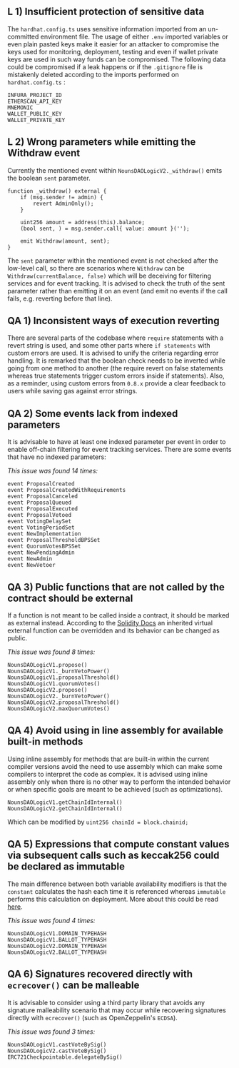 ## L 1) Insufficient protection of sensitive data
The `hardhat.config.ts` uses sensitive information imported from an un-committed environment file. The usage of either `.env` imported variables or even plain pasted keys make it easier for an attacker to compromise the keys used for monitoring, deployment, testing and even if wallet private keys are used in such way funds can be compromised. The following data could be compromised if a leak happens or if the `.gitignore` file is mistakenly deleted according to the imports performed on `hardhat.config.ts` :

    INFURA_PROJECT_ID
    ETHERSCAN_API_KEY
    MNEMONIC
    WALLET_PUBLIC_KEY
    WALLET_PRIVATE_KEY


## L 2) Wrong parameters while emitting the Withdraw event

Currently the mentioned event within `NounsDAOLogicV2._withdraw()` emits the boolean `sent` parameter. 

    function _withdraw() external {
        if (msg.sender != admin) {
            revert AdminOnly();
        }

        uint256 amount = address(this).balance;
        (bool sent, ) = msg.sender.call{ value: amount }(''); 

        emit Withdraw(amount, sent);
    }

The `sent` parameter within the mentioned event is not checked after the low-level call, so there are scenarios where `Withdraw` can be `Withdraw(currentBalance, false)` which will be deceiving for filtering services and for event tracking. It is advised to check the truth of the sent parameter rather than emitting it on an event (and emit no events if the call fails, e.g. reverting before that line).


## QA 1) Inconsistent ways of execution reverting

There are several parts of the codebase where `require` statements with a revert string is used, and some other parts where `if statements` with custom errors are used. It is advised to unify the criteria regarding error handling. It is remarked that the boolean check needs to be inverted while going from one method to another (the require revert on false statements whereas true statements trigger custom errors inside if statements). Also, as a reminder, using custom errors from `0.8.x` provide a clear feedback to users while saving gas against error strings.

## QA 2) Some events lack from indexed parameters

It is advisable to have at least one indexed parameter per event in order to enable off-chain filtering for event tracking services. There are some events that have no indexed parameters:
    
_This issue was found 14 times:_

    event ProposalCreated
    event ProposalCreatedWithRequirements
    event ProposalCanceled
    event ProposalQueued
    event ProposalExecuted
    event ProposalVetoed
    event VotingDelaySet
    event VotingPeriodSet
    event NewImplementation
    event ProposalThresholdBPSSet
    event QuorumVotesBPSSet
    event NewPendingAdmin
    event NewAdmin
    event NewVetoer


## QA 3) Public functions that are not called by the contract should be external

If a function is not meant to be called inside a contract, it should be marked as external instead. According to the [Solidity Docs](https://docs.soliditylang.org/en/latest/contracts.html#function-overriding) an inherited virtual external function can be overridden and its behavior can be changed as public.

_This issue was found 8 times:_

    NounsDAOLogicV1.propose()
    NounsDAOLogicV1._burnVetoPower()
    NounsDAOLogicV1.proposalThreshold()
    NounsDAOLogicV1.quorumVotes()
    NounsDAOLogicV2.propose()
    NounsDAOLogicV2._burnVetoPower()
    NounsDAOLogicV2.proposalThreshold()
    NounsDAOLogicV2.maxQuorumVotes()

## QA 4) Avoid using in line assembly for available built-in methods

Using inline assembly for methods that are built-in within the current compiler versions avoid the need to use assembly which can make some compilers to interpret the code as complex. It is advised using inline assembly only when there is no other way to perform the intended behavior or when specific goals are meant to be achieved (such as optimizations).

    NounsDAOLogicV1.getChainIdInternal()
    NounsDAOLogicV2.getChainIdInternal()

Which can be modified by `uint256 chainId = block.chainid;`

## QA 5) Expressions that compute constant values via subsequent calls such as keccak256 could be declared as immutable

The main difference between both variable availability modifiers is that the `constant` calculates the hash each time it is referenced whereas `immutable` performs this calculation on deployment. More about this could be read [here](https://github.com/ethereum/solidity/issues/9232#issuecomment-646131646).

_This issue was found 4 times:_
    
    NounsDAOLogicV1.DOMAIN_TYPEHASH
    NounsDAOLogicV1.BALLOT_TYPEHASH
    NounsDAOLogicV2.DOMAIN_TYPEHASH
    NounsDAOLogicV2.BALLOT_TYPEHASH

## QA 6) Signatures recovered directly with `ecrecover()` can be malleable

It is advisable to consider using a third party library that avoids any signature malleability scenario that may occur while recovering signatures directly with `ecrecover()` (such as OpenZeppelin's `ECDSA`).

_This issue was found 3 times:_

    NounsDAOLogicV1.castVoteBySig()
    NounsDAOLogicV2.castVoteBySig()
    ERC721Checkpointable.delegateBySig()